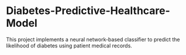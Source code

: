 # Diabetes-Predictive-Healthcare-Model
This project implements a neural network-based classifier to predict the likelihood of diabetes using patient medical records. 
